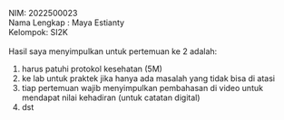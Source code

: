 NIM: 2022500023<br>
Nama Lengkap : Maya Estianty<br>
Kelompok: SI2K<br>
<br>
Hasil saya menyimpulkan untuk pertemuan ke 2 adalah:<br>
1) harus patuhi protokol kesehatan (5M)<br>
2) ke lab untuk praktek jika hanya ada masalah yang tidak bisa di atasi<br>
3) tiap pertemuan wajib menyimpulkan pembahasan di video untuk mendapat nilai kehadiran (untuk catatan digital)<br>
4) dst<br>

